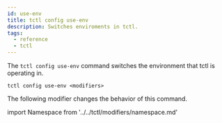 ```yaml
---
id: use-env
title: tctl config use-env
description: Switches enviroments in tctl.
tags:
  - reference
  - tctl
---
```


The `tctl config use-env` command switches the environment that tctl is operating in.

`tctl config use-env <modifiers>`

The following modifier changes the behavior of this command.

<!--Namespace-->

import Namespace from '../../tctl/modifiers/namespace.md'

<Namespace />
